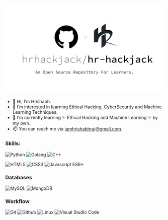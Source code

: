 ![HRhackjack](https://github.com/hrhackjack/hr-hackjack/blob/main/Github_HRhackjack.png)
- 👋 Hi, I’m Hrishabh.
- 👀 I’m interested in learning Ethical Hacking, CyberSecurity and Machine Learning Techniques.
- 🌱 I’m currently learning ✨ Ethical Hacking and Machine Learning ✨ by my own.
- 📫 You can reach me via iamhrishabhraj@gmail.com.


### Skills:

![Python](https://img.shields.io/badge/-Python-000000?style=flat-square&logo=python&logoColor=00599C)
![Golang](https://img.shields.io/badge/-Golang-000000?style=flat-square&logo=go&logoColor=00599C)
![C++](https://img.shields.io/badge/-C++-000000?style=flat-square&logo=cplusplus&logoColor=00599C)


![HTML5](https://img.shields.io/badge/-HTML5-000000?style=flat-square&logo=html5&logoColor=E34F26)
![CSS3](https://img.shields.io/badge/-CSS3-000000?style=flat-square&logo=css3&logoColor=1572B6)
![Javascript ES6+](https://img.shields.io/badge/-Javascript%20ES6+-000000?style=flat-square&logo=javascript)

### Databases
![MySQL](https://img.shields.io/badge/-MySQL-000000?style=flat-square&logo=mysql&logoColor=4479A1)
![MongoDB](https://img.shields.io/badge/-MongoDB-000000?style=flat-square&logo=mongodb&logoColor=47A248)

### Workflow
![Git](https://img.shields.io/badge/-Git-000000?style=flat-square&logo=git&logoColor=F05032)
![Github](https://img.shields.io/badge/-Github-000000?style=flat-square&logo=github&logoColor=white)
![Linux](https://img.shields.io/badge/-Linux-000000?style=flat-square&logo=archlinux&logoColor=1793D1)
![Visual Studio Code](https://img.shields.io/badge/-Visual%20Studio%20Code-000000?style=flat-square&logo=visualstudiocode&logoColor=007ACC)
